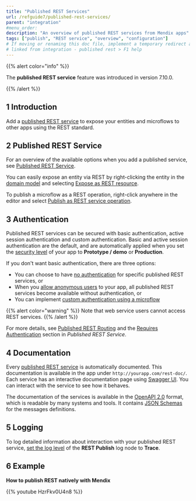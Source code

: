 ```yaml
---
title: "Published REST Services"
url: /refguide7/published-rest-services/
parent: "integration"
#menu_order:
description: "An overview of published REST services from Mendix apps"
tags: ["publish", "REST service", "overview", "configuration"]
# If moving or renaming this doc file, implement a temporary redirect and let the respective team know they should update the URL in the product. See Mapping to Products for more details.
# linked from integration - published rest > F1 help
---
```


{{% alert color="info" %}}

The **published REST service** feature was introduced in version 7.10.0.

{{% /alert %}}

## 1 Introduction

Add a [published REST service](/refguide7/published-rest-service/) to expose your entities and microflows to other apps using the REST standard.

## 2 Published REST Service

For an overview of the available options when you add a published service, see [Published REST Service](/refguide7/published-rest-service/).

You can easily expose an entity via REST by right-clicking the entity in the [domain model](/refguide7/domain-model/) and selecting [Expose as REST resource](/refguide7/generate-rest-resource/).

To publish a microflow as a REST operation, right-click anywhere in the editor and select [Publish as REST service operation](/refguide7/publish-microflow-as-rest-operation/).

## <a name="authorization"></a>3 Authentication

Published REST services can be secured with basic authentication, active session authentication and custom authentication. Basic and active session authentication are the default, and are automatically applied when you set the [security level](/refguide7/project-security/) of your app to **Prototype / demo**  or **Production**.

If you don't want basic authentication, there are three options:

* You can choose to have [no authentication](/refguide7/published-rest-service/#authentication) for specific published REST services, or
* When you [allow anonymous users](/refguide7/project-security/#anonymous-users) to your app, all published REST services become available without authentication, or
* You can implement [custom authentication using a microflow](/refguide7/published-rest-service/#authentication-microflow)

{{% alert color="warning" %}}
Note that web service users cannot access REST services.
{{% /alert %}}

For more details, see [Published REST Routing](/refguide7/published-rest-routing/) and the [Requires Authentication](/refguide7/published-rest-service/#authentication) section in *Published REST Service*.

## <a name="interactive-documentation"></a>4 Documentation

Every [published REST service](/refguide7/published-rest-service/) is automatically documented. This documentation is available in the app under `http://yourapp.com/rest-doc/`. Each service has an interactive documentation page using [Swagger UI](https://swagger.io/swagger-ui/). You can interact with the service to see how it behaves.

The documentation of the services is available in the [OpenAPI 2.0](/refguide7/open-api/) format, which is readable by many systems and tools. It contains [JSON Schemas](/refguide7/published-rest-service-json-schema/) for the messages definitions.

## 5 Logging

To log detailed information about interaction with your published REST service, [set the log level](/refguide7/logging/) of the **REST Publish** log node to **Trace**.

## 6 Example

**How to publish REST natively with Mendix**

{{% youtube HzrFkv0U4n8 %}}
